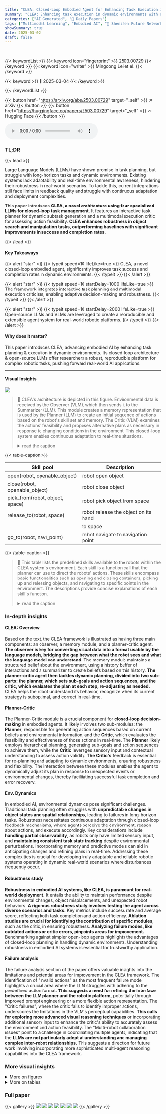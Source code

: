 ```yaml
---
title: "CLEA: Closed-Loop Embodied Agent for Enhancing Task Execution in Dynamic Environments"
summary: "CLEA: Enhancing task execution in dynamic environments with a closed-loop embodied agent."
categories: ["AI Generated", "🤗 Daily Papers"]
tags: ["Multimodal Learning", "Embodied AI", "🏢 Shenzhen Future Network of Intelligence Institute",]
showSummary: true
date: 2025-03-02
draft: false
---
```


<br>

{{< keywordList >}}
{{< keyword icon="fingerprint" >}} 2503.00729 {{< /keyword >}}
{{< keyword icon="writer" >}} Mingcong Lei et el. {{< /keyword >}}
 
{{< keyword >}} 🤗 2025-03-04 {{< /keyword >}}
 
{{< /keywordList >}}

{{< button href="https://arxiv.org/abs/2503.00729" target="_self" >}}
↗ arXiv
{{< /button >}}
{{< button href="https://huggingface.co/papers/2503.00729" target="_self" >}}
↗ Hugging Face
{{< /button >}}



<audio controls>
    <source src="https://ai-paper-reviewer.com/2503.00729/podcast.wav" type="audio/wav">
    Your browser does not support the audio element.
</audio>


### TL;DR


{{< lead >}}

Large Language Models (LLMs) have shown promise in task planning, but struggle with long-horizon tasks and dynamic environments. Existing systems lack adaptability and real-time environmental awareness, hindering their robustness in real-world scenarios. To tackle this, current integrations still face limits in feedback quality and struggle with continuous adaptation and deployment complexities.



This paper introduces **CLEA, a novel architecture using four specialized LLMs for closed-loop task management**. It features an interactive task planner for dynamic subtask generation and a multimodal execution critic for assessing action feasibility. **CLEA enhances robustness in object search and manipulation tasks, outperforming baselines with significant improvements in success and completion rates**.

{{< /lead >}}


#### Key Takeaways

{{< alert "star" >}}
{{< typeit speed=10 lifeLike=true >}} CLEA, a novel closed-loop embodied agent, significantly improves task success and completion rates in dynamic environments. {{< /typeit >}}
{{< /alert >}}

{{< alert "star" >}}
{{< typeit speed=10 startDelay=1000 lifeLike=true >}} The framework integrates interactive task planning and multimodal execution criticism, enabling adaptive decision-making and robustness. {{< /typeit >}}
{{< /alert >}}

{{< alert "star" >}}
{{< typeit speed=10 startDelay=2000 lifeLike=true >}} Open-source LLMs and VLMs are leveraged to create a reproducible and extensible agent system for real-world robotic platforms. {{< /typeit >}}
{{< /alert >}}

#### Why does it matter?
This paper introduces CLEA, advancing embodied AI by enhancing task planning & execution in dynamic environments. Its closed-loop architecture & open-source LLMs offer researchers a robust, reproducible platform for complex robotic tasks, pushing forward real-world AI applications.

------
#### Visual Insights



![](https://arxiv.org/html/2503.00729/extracted/6245032/img/AC.jpg)

> 🔼 CLEA's architecture is depicted in this figure.  Environmental data is received by the Observer (VLM), which then sends it to the Summarizer (LLM). This module creates a memory representation that is used by the Planner (LLM) to create an initial sequence of actions based on the robot's skill set and memory.  The Critic (VLM) examines the actions' feasibility and proposes alternative plans as necessary in response to changing conditions in the environment.  This closed-loop system enables continuous adaptation to real-time situations.
> <details>
> <summary>read the caption</summary>
> Figure 2: Overview of CLEA. The observer (VLM) provides environmental data, which the summarizer (LLM) processes into memory. The planner (LLM) generates an initial action sequence based on the robot’s skill pool and memory, while the critic (VLM) evaluates action feasibility and offers re-plan recommendations in response to environmental dynamics.
> </details>





{{< table-caption >}}
<table class="ltx_tabular ltx_centering ltx_guessed_headers ltx_align_middle" id="S5.T1.1">
<thead class="ltx_thead">
<tr class="ltx_tr" id="S5.T1.1.1.1">
<th class="ltx_td ltx_align_left ltx_th ltx_th_column ltx_border_l ltx_border_r ltx_border_t" id="S5.T1.1.1.1.1"><span class="ltx_text ltx_font_bold" id="S5.T1.1.1.1.1.1">Skill pool</span></th>
<th class="ltx_td ltx_align_left ltx_th ltx_th_column ltx_border_r ltx_border_t" id="S5.T1.1.1.1.2"><span class="ltx_text ltx_font_bold" id="S5.T1.1.1.1.2.1">Description</span></th>
</tr>
</thead>
<tbody class="ltx_tbody">
<tr class="ltx_tr" id="S5.T1.1.2.1">
<td class="ltx_td ltx_align_left ltx_border_l ltx_border_r ltx_border_t" id="S5.T1.1.2.1.1">open(robot, openable_object)</td>
<td class="ltx_td ltx_align_left ltx_border_r ltx_border_t" id="S5.T1.1.2.1.2">robot open object</td>
</tr>
<tr class="ltx_tr" id="S5.T1.1.3.2">
<td class="ltx_td ltx_align_left ltx_border_l ltx_border_r ltx_border_t" id="S5.T1.1.3.2.1">close(robot, openable_object)</td>
<td class="ltx_td ltx_align_left ltx_border_r ltx_border_t" id="S5.T1.1.3.2.2">robot close object</td>
</tr>
<tr class="ltx_tr" id="S5.T1.1.4.3">
<td class="ltx_td ltx_align_left ltx_border_l ltx_border_r ltx_border_t" id="S5.T1.1.4.3.1">pick_from(robot, object, space)</td>
<td class="ltx_td ltx_align_left ltx_border_r ltx_border_t" id="S5.T1.1.4.3.2">robot pick object from space</td>
</tr>
<tr class="ltx_tr" id="S5.T1.1.5.4">
<td class="ltx_td ltx_align_left ltx_border_l ltx_border_r ltx_border_t" id="S5.T1.1.5.4.1">release_to(robot, space)</td>
<td class="ltx_td ltx_align_left ltx_border_r ltx_border_t" id="S5.T1.1.5.4.2">robot release the object on its hand</td>
</tr>
<tr class="ltx_tr" id="S5.T1.1.6.5">
<td class="ltx_td ltx_border_l ltx_border_r" id="S5.T1.1.6.5.1"></td>
<td class="ltx_td ltx_align_left ltx_border_r" id="S5.T1.1.6.5.2">to space</td>
</tr>
<tr class="ltx_tr" id="S5.T1.1.7.6">
<td class="ltx_td ltx_align_left ltx_border_b ltx_border_l ltx_border_r ltx_border_t" id="S5.T1.1.7.6.1">go_to(robot, navi_point)</td>
<td class="ltx_td ltx_align_left ltx_border_b ltx_border_r ltx_border_t" id="S5.T1.1.7.6.2">robot navigate to navigation point</td>
</tr>
</tbody>
</table>{{< /table-caption >}}

> 🔼 This table lists the predefined skills available to the robots within the CLEA system's environment.  Each skill is a function call that the planner can use to direct the robots' actions.  These skills encompass basic functionalities such as opening and closing containers, picking up and releasing objects, and navigating to specific points in the environment.  The descriptions provide concise explanations of each skill's function.
> <details>
> <summary>read the caption</summary>
> TABLE I: Predefined skill pool in the environment
> </details>





### In-depth insights


#### CLEA: Overview
Based on the text, the CLEA framework is illustrated as having three main components: an observer, a memory module, and a planner-critic agent. **The observer is key for converting visual data into a format usable by the language models, bridging the gap between what the robot sees and what the language model can understand.** The memory module maintains a structured belief about the environment, using a history buffer of interactions and a summarizer to create beliefs based on this history. **The planner-critic agent then tackles dynamic planning, divided into two sub-parts: the planner, which sets sub-goals and action sequences, and the critic, which evaluates the plan at each step, re-adjusting as needed.** CLEA helps the robot understand its behavior, recognize when its current strategy is suboptimal, and correct in real-time.

#### Planner-Critic
The Planner-Critic module is a crucial component for **closed-loop decision-making** in embodied agents. It likely involves two sub-modules: the **Planner**, responsible for generating action sequences based on current beliefs and environmental information, and the **Critic**, which evaluates the feasibility and effectiveness of those actions in real-time. The **Planner** likely employs hierarchical planning, generating sub-goals and action sequences to achieve them, while the **Critic** leverages sensory input and contextual understanding to assess action validity. **The Critic's** feedback is essential for re-planning and adapting to dynamic environments, ensuring robustness and flexibility. The interaction between these modules enables the agent to dynamically adjust its plan in response to unexpected events or environmental changes, thereby facilitating successful task completion and error recovery.

#### Env. Dynamics
In embodied AI, environmental dynamics pose significant challenges. Traditional task planning often struggles with **unpredictable changes in object states and spatial relationships**, leading to failures in long-horizon tasks. Robustness necessitates continuous adaptation through closed-loop feedback mechanisms, where agents perceive the environment, reason about actions, and execute accordingly. Key considerations include **handling partial observability**, as robots only have limited sensory input, and **maintaining consistent task state tracking** despite environmental perturbations. Incorporating memory and predictive models can aid in anticipating changes and refining plans in real-time. Addressing these complexities is crucial for developing truly adaptable and reliable robotic systems operating in dynamic real-world scenarios where disturbances frequently occur.

#### Robustness study
**Robustness in embodied AI systems, like CLEA, is paramount for real-world deployment.** It entails the ability to maintain performance despite environmental changes, object misplacements, and unexpected robot behaviors. **A rigorous robustness study involves testing the agent across diverse scenarios and tasks.** Key metrics include success rate and average score, reflecting both task completion and action efficiency. **Ablation studies are crucial for identifying the contribution of specific modules**, such as the critic, in ensuring robustness. **Analyzing failure modes, like outdated actions or critic errors, pinpoints areas for improvement.** Benchmarking against simpler open-loop agents highlights the advantages of closed-loop planning in handling dynamic environments. Understanding robustness in embodied AI systems is essential for trustworthy application.

#### Failure analysis
The failure analysis section of the paper offers valuable insights into the limitations and potential areas for improvement in the CLEA framework. The identification of "Invalid actions" as the most frequent failure mode highlights a crucial area where the LLM struggles with adhering to the predefined action format. **This suggests a need for refining the interface between the LLM planner and the robotic platform,** potentially through improved prompt engineering or a more flexible action representation. The "Critic failures", where the critic fails to identify improper actions, underscores the limitations in the VLM's perceptual capabilities. **This calls for exploring more advanced visual reasoning techniques** or incorporating additional sensory input to enhance the critic's ability to accurately assess the environment and action feasibility. The "Multi-robot collaboration issues" point to a challenge in coordinating multiple agents, indicating that the **LLMs are not particularly adept at understanding and managing complex inter-robot relationships.** This suggests a direction for future work involving incorporating more sophisticated multi-agent reasoning capabilities into the CLEA framework.


### More visual insights

<details>
<summary>More on figures
</summary>


![](https://arxiv.org/html/2503.00729/extracted/6245032/img/AC+.jpg)

> 🔼 Figure 3 illustrates CLEA's closed-loop reasoning process. Unlike traditional systems that simply halt upon detecting a failure (like not finding medication), CLEA performs internal reasoning. When the robot doesn't find medication in the drawer, the critic module analyzes the situation.  Instead of stopping, the critic suggests alternative actions, such as checking other compartments, enabling the robot to adapt and continue toward task completion.
> <details>
> <summary>read the caption</summary>
> Figure 3: The reasoning and output of CLEA. Unlike traditional failure-detection classification systems, CLEA performs internal reasoning upon receiving visual input and provides structured outputs. In the case where no medication is found in an empty drawer, the planner does not halt its intent. Instead, the critic suggests exploring alternative locations and provides the correct advice to check other compartments of the drawer, thereby guiding the successful completion of the task.
> </details>



![](https://arxiv.org/html/2503.00729/extracted/6245032/img/ENV+.jpg)

> 🔼 The figure visualizes the experimental setup used in the paper. It shows a kitchen-like environment with various objects, such as a refrigerator, oven, drawer, trash can, sink, plate, apple, and orange. Two robots, a dual-arm robot and a single-arm robot, are included, highlighting the multi-robot aspect of the experiments.  The environment is designed to be partially observable and dynamic to test the robustness of the proposed system. 
> <details>
> <summary>read the caption</summary>
> Figure 4: Visualization of the experimental environment.
> </details>



![](https://arxiv.org/html/2503.00729/extracted/6245032/img/result.png)

> 🔼 Figure 5 presents a comparative analysis of the performance of three different agents across three types of tasks: search, manipulation, and integration tasks.  The three agents are: CLEA (the proposed closed-loop embodied agent), CLEA w/o critic (an ablation study removing the critic module from CLEA), and a baseline open-loop agent.  The bar charts visually compare the Success Rates (SR) and Average Scores (AS) achieved by each agent on each task type.  This allows for a direct comparison of the effectiveness of the closed-loop approach (CLEA) compared to the open-loop baseline and the importance of the critic module within the CLEA architecture.
> <details>
> <summary>read the caption</summary>
> Figure 5: Comparisons among the CLEA, the ablation, and the baseline agent.
> </details>



</details>




<details>
<summary>More on tables
</summary>


{{< table-caption >}}
<table class="ltx_tabular ltx_guessed_headers ltx_align_middle" id="S5.T2.3.1">
<thead class="ltx_thead">
<tr class="ltx_tr" id="S5.T2.3.1.1.1">
<th class="ltx_td ltx_align_center ltx_th ltx_th_column ltx_border_tt" id="S5.T2.3.1.1.1.1"><span class="ltx_text" id="S5.T2.3.1.1.1.1.1" style="font-size:70%;">Type</span></th>
<th class="ltx_td ltx_align_center ltx_th ltx_th_column ltx_border_tt" id="S5.T2.3.1.1.1.2"><span class="ltx_text" id="S5.T2.3.1.1.1.2.1" style="font-size:70%;">Reason</span></th>
<th class="ltx_td ltx_align_center ltx_th ltx_th_column ltx_border_tt" id="S5.T2.3.1.1.1.3"><span class="ltx_text" id="S5.T2.3.1.1.1.3.1" style="font-size:70%;">Count</span></th>
<th class="ltx_td ltx_align_center ltx_th ltx_th_column ltx_border_tt" id="S5.T2.3.1.1.1.4"><span class="ltx_text" id="S5.T2.3.1.1.1.4.1" style="font-size:70%;">Total</span></th>
</tr>
</thead>
<tbody class="ltx_tbody">
<tr class="ltx_tr" id="S5.T2.3.1.2.1">
<td class="ltx_td ltx_align_center ltx_border_bb ltx_border_t" id="S5.T2.3.1.2.1.1" rowspan="4"><span class="ltx_text ltx_font_bold" id="S5.T2.3.1.2.1.1.1" style="font-size:70%;">Critic</span></td>
<td class="ltx_td ltx_align_center ltx_border_t" id="S5.T2.3.1.2.1.2"><span class="ltx_text" id="S5.T2.3.1.2.1.2.1" style="font-size:70%;">Outdated actions</span></td>
<td class="ltx_td ltx_align_center ltx_border_t" id="S5.T2.3.1.2.1.3"><span class="ltx_text" id="S5.T2.3.1.2.1.3.1" style="font-size:70%;">8</span></td>
<td class="ltx_td ltx_align_center ltx_border_t" id="S5.T2.3.1.2.1.4"><span class="ltx_text" id="S5.T2.3.1.2.1.4.1" style="font-size:70%;">44.4%</span></td>
</tr>
<tr class="ltx_tr" id="S5.T2.3.1.3.2">
<td class="ltx_td ltx_align_center" id="S5.T2.3.1.3.2.1"><span class="ltx_text" id="S5.T2.3.1.3.2.1.1" style="font-size:70%;">Redundant actions</span></td>
<td class="ltx_td ltx_align_center" id="S5.T2.3.1.3.2.2"><span class="ltx_text" id="S5.T2.3.1.3.2.2.1" style="font-size:70%;">6</span></td>
<td class="ltx_td ltx_align_center" id="S5.T2.3.1.3.2.3"><span class="ltx_text" id="S5.T2.3.1.3.2.3.1" style="font-size:70%;">33.3%</span></td>
</tr>
<tr class="ltx_tr" id="S5.T2.3.1.4.3">
<td class="ltx_td ltx_align_center" id="S5.T2.3.1.4.3.1"><span class="ltx_text" id="S5.T2.3.1.4.3.1.1" style="font-size:70%;">Invalid actions</span></td>
<td class="ltx_td ltx_align_center" id="S5.T2.3.1.4.3.2"><span class="ltx_text" id="S5.T2.3.1.4.3.2.1" style="font-size:70%;">2</span></td>
<td class="ltx_td ltx_align_center" id="S5.T2.3.1.4.3.3"><span class="ltx_text" id="S5.T2.3.1.4.3.3.1" style="font-size:70%;">11.1%</span></td>
</tr>
<tr class="ltx_tr" id="S5.T2.3.1.5.4">
<td class="ltx_td ltx_align_center ltx_border_bb" id="S5.T2.3.1.5.4.1"><span class="ltx_text" id="S5.T2.3.1.5.4.1.1" style="font-size:70%;">Wrong planning</span></td>
<td class="ltx_td ltx_align_center ltx_border_bb" id="S5.T2.3.1.5.4.2"><span class="ltx_text" id="S5.T2.3.1.5.4.2.1" style="font-size:70%;">2</span></td>
<td class="ltx_td ltx_align_center ltx_border_bb" id="S5.T2.3.1.5.4.3"><span class="ltx_text" id="S5.T2.3.1.5.4.3.1" style="font-size:70%;">11.1%</span></td>
</tr>
</tbody>
</table>{{< /table-caption >}}
> 🔼 This table presents a breakdown of the reasons why the critic module in CLEA (Closed-Loop Embodied Agent) flags an action as unsuitable (pi = false).  It categorizes the instances of unsuitable actions into four main reasons: outdated actions, redundant actions, invalid actions, and wrong planning.  For each reason, the table shows the count of occurrences and the percentage of the total number of instances where the critic raised a false flag.
> <details>
> <summary>read the caption</summary>
> TABLE II: Reasons and ratios when critic raise pi=falsesubscript𝑝𝑖falsep_{i}=\text{false}italic_p start_POSTSUBSCRIPT italic_i end_POSTSUBSCRIPT = false
> </details>

{{< table-caption >}}
<table class="ltx_tabular ltx_guessed_headers ltx_align_middle" id="S5.T3.1.1">
<thead class="ltx_thead">
<tr class="ltx_tr" id="S5.T3.1.1.1.1">
<th class="ltx_td ltx_align_center ltx_th ltx_th_column ltx_border_tt" id="S5.T3.1.1.1.1.1"><span class="ltx_text" id="S5.T3.1.1.1.1.1.1" style="font-size:70%;">Type</span></th>
<th class="ltx_td ltx_align_center ltx_th ltx_th_column ltx_border_tt" id="S5.T3.1.1.1.1.2"><span class="ltx_text" id="S5.T3.1.1.1.1.2.1" style="font-size:70%;">Reason</span></th>
<th class="ltx_td ltx_align_center ltx_th ltx_th_column ltx_border_tt" id="S5.T3.1.1.1.1.3"><span class="ltx_text" id="S5.T3.1.1.1.1.3.1" style="font-size:70%;">Count</span></th>
<th class="ltx_td ltx_align_center ltx_th ltx_th_column ltx_border_tt" id="S5.T3.1.1.1.1.4"><span class="ltx_text" id="S5.T3.1.1.1.1.4.1" style="font-size:70%;">Total</span></th>
</tr>
</thead>
<tbody class="ltx_tbody">
<tr class="ltx_tr" id="S5.T3.1.1.2.1">
<td class="ltx_td ltx_align_center ltx_border_bb ltx_border_t" id="S5.T3.1.1.2.1.1" rowspan="3"><span class="ltx_text ltx_font_bold" id="S5.T3.1.1.2.1.1.1" style="font-size:70%;">Failure</span></td>
<td class="ltx_td ltx_align_center ltx_border_t" id="S5.T3.1.1.2.1.2"><span class="ltx_text" id="S5.T3.1.1.2.1.2.1" style="font-size:70%;">Invalid actions</span></td>
<td class="ltx_td ltx_align_center ltx_border_t" id="S5.T3.1.1.2.1.3"><span class="ltx_text" id="S5.T3.1.1.2.1.3.1" style="font-size:70%;">9</span></td>
<td class="ltx_td ltx_align_center ltx_border_t" id="S5.T3.1.1.2.1.4"><span class="ltx_text" id="S5.T3.1.1.2.1.4.1" style="font-size:70%;">45%</span></td>
</tr>
<tr class="ltx_tr" id="S5.T3.1.1.3.2">
<td class="ltx_td ltx_align_center" id="S5.T3.1.1.3.2.1"><span class="ltx_text" id="S5.T3.1.1.3.2.1.1" style="font-size:70%;">Critic failures</span></td>
<td class="ltx_td ltx_align_center" id="S5.T3.1.1.3.2.2"><span class="ltx_text" id="S5.T3.1.1.3.2.2.1" style="font-size:70%;">8</span></td>
<td class="ltx_td ltx_align_center" id="S5.T3.1.1.3.2.3"><span class="ltx_text" id="S5.T3.1.1.3.2.3.1" style="font-size:70%;">26.7%</span></td>
</tr>
<tr class="ltx_tr" id="S5.T3.1.1.4.3">
<td class="ltx_td ltx_align_center ltx_border_bb" id="S5.T3.1.1.4.3.1"><span class="ltx_text" id="S5.T3.1.1.4.3.1.1" style="font-size:70%;">Multi-robot collaboration</span></td>
<td class="ltx_td ltx_align_center ltx_border_bb" id="S5.T3.1.1.4.3.2"><span class="ltx_text" id="S5.T3.1.1.4.3.2.1" style="font-size:70%;">3</span></td>
<td class="ltx_td ltx_align_center ltx_border_bb" id="S5.T3.1.1.4.3.3"><span class="ltx_text" id="S5.T3.1.1.4.3.3.1" style="font-size:70%;">15%</span></td>
</tr>
</tbody>
</table>{{< /table-caption >}}
> 🔼 This table presents a failure analysis of the CLEA system, categorizing the reasons behind its failures and providing the count and percentage for each category.  The categories include invalid actions generated by the system, failures originating from the critic module (which assesses action feasibility), and issues related to multi-robot collaboration.
> <details>
> <summary>read the caption</summary>
> TABLE III: Reasons and ratios of failure caused by CLEA
> </details>

</details>




### Full paper

{{< gallery >}}
<img src="https://ai-paper-reviewer.com/2503.00729/1.png" class="grid-w50 md:grid-w33 xl:grid-w25" />
<img src="https://ai-paper-reviewer.com/2503.00729/2.png" class="grid-w50 md:grid-w33 xl:grid-w25" />
<img src="https://ai-paper-reviewer.com/2503.00729/3.png" class="grid-w50 md:grid-w33 xl:grid-w25" />
<img src="https://ai-paper-reviewer.com/2503.00729/4.png" class="grid-w50 md:grid-w33 xl:grid-w25" />
<img src="https://ai-paper-reviewer.com/2503.00729/5.png" class="grid-w50 md:grid-w33 xl:grid-w25" />
<img src="https://ai-paper-reviewer.com/2503.00729/6.png" class="grid-w50 md:grid-w33 xl:grid-w25" />
<img src="https://ai-paper-reviewer.com/2503.00729/7.png" class="grid-w50 md:grid-w33 xl:grid-w25" />
{{< /gallery >}}